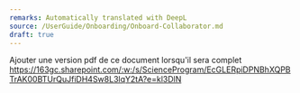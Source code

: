 ```yaml
---
remarks: Automatically translated with DeepL
source: /UserGuide/Onboarding/Onboard-Collaborator.md
draft: true
---
```


Ajouter une version pdf de ce document lorsqu'il sera complet
https://163gc.sharepoint.com/:w:/s/ScienceProgram/EcGLERpiDPNBhXQPBTrAK00BTUrQuJfiDH4Sw8L3lqY2tA?e=kl3DlN
